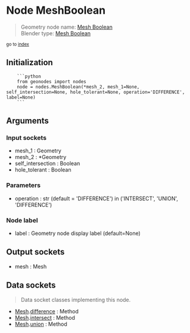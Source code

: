 
# Node MeshBoolean

> Geometry node name: [Mesh Boolean](https://docs.blender.org/manual/en/latest/modeling/geometry_nodes/mesh/mesh_boolean.html)<br>
  Blender type: [Mesh Boolean](https://docs.blender.org/api/current/bpy.types.GeometryNodeMeshBoolean.html)
  
<sub>go to [index](/docs/index.md)</sub>

Initialization
--------------
        
        ```python
        from geonodes import nodes
        node = nodes.MeshBoolean(*mesh_2, mesh_1=None, self_intersection=None, hole_tolerant=None, operation='DIFFERENCE', label=None)
        ```



## Arguments


### Input sockets

- mesh_1 : Geometry
- mesh_2 : *Geometry
- self_intersection : Boolean
- hole_tolerant : Boolean

### Parameters

- operation : str (default = 'DIFFERENCE') in ('INTERSECT', 'UNION', 'DIFFERENCE')

### Node label

- label : Geometry node display label (default=None)

## Output sockets

- mesh : Mesh

## Data sockets

> Data socket classes implementing this node.
  
  
- [Mesh](/docs/sockets/Mesh.md).[difference](/docs/sockets/Mesh.md#difference) : Method
- [Mesh](/docs/sockets/Mesh.md).[intersect](/docs/sockets/Mesh.md#intersect) : Method
- [Mesh](/docs/sockets/Mesh.md).[union](/docs/sockets/Mesh.md#union) : Method
  
